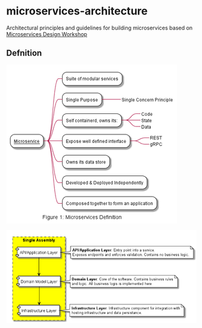 # microservices-architecture
Architectural principles and guidelines for building microservices based on [Microservices Design Workshop](https://www.youtube.com/watch?v=jMDufMYAsmw&list=WL&index=2&t=0s)

## Defnition

![Microservices definition](/resources/microservices-definition.png)

![Microservice base components](/resources/microservice-design.png)
